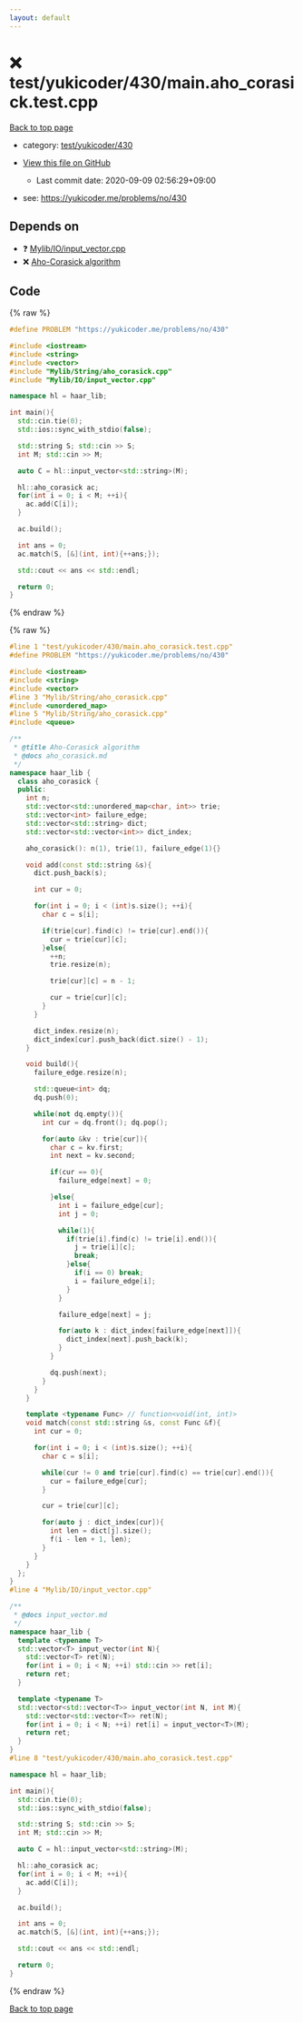 ```yaml
---
layout: default
---
```


<!-- mathjax config similar to math.stackexchange -->
<script type="text/javascript" async
  src="https://cdnjs.cloudflare.com/ajax/libs/mathjax/2.7.5/MathJax.js?config=TeX-MML-AM_CHTML">
</script>
<script type="text/x-mathjax-config">
  MathJax.Hub.Config({
    TeX: { equationNumbers: { autoNumber: "AMS" }},
    tex2jax: {
      inlineMath: [ ['$','$'] ],
      processEscapes: true
    },
    "HTML-CSS": { matchFontHeight: false },
    displayAlign: "left",
    displayIndent: "2em"
  });
</script>

<script type="text/javascript" src="https://cdnjs.cloudflare.com/ajax/libs/jquery/3.4.1/jquery.min.js"></script>
<script src="https://cdn.jsdelivr.net/npm/jquery-balloon-js@1.1.2/jquery.balloon.min.js" integrity="sha256-ZEYs9VrgAeNuPvs15E39OsyOJaIkXEEt10fzxJ20+2I=" crossorigin="anonymous"></script>
<script type="text/javascript" src="../../../../assets/js/copy-button.js"></script>
<link rel="stylesheet" href="../../../../assets/css/copy-button.css" />


# :x: test/yukicoder/430/main.aho_corasick.test.cpp

<a href="../../../../index.html">Back to top page</a>

* category: <a href="../../../../index.html#0bdfbad8357bf1fcb5738704a6247436">test/yukicoder/430</a>
* <a href="{{ site.github.repository_url }}/blob/master/test/yukicoder/430/main.aho_corasick.test.cpp">View this file on GitHub</a>
    - Last commit date: 2020-09-09 02:56:29+09:00


* see: <a href="https://yukicoder.me/problems/no/430">https://yukicoder.me/problems/no/430</a>


## Depends on

* :question: <a href="../../../../library/Mylib/IO/input_vector.cpp.html">Mylib/IO/input_vector.cpp</a>
* :x: <a href="../../../../library/Mylib/String/aho_corasick.cpp.html">Aho-Corasick algorithm</a>


## Code

<a id="unbundled"></a>
{% raw %}
```cpp
#define PROBLEM "https://yukicoder.me/problems/no/430"

#include <iostream>
#include <string>
#include <vector>
#include "Mylib/String/aho_corasick.cpp"
#include "Mylib/IO/input_vector.cpp"

namespace hl = haar_lib;

int main(){
  std::cin.tie(0);
  std::ios::sync_with_stdio(false);

  std::string S; std::cin >> S;
  int M; std::cin >> M;

  auto C = hl::input_vector<std::string>(M);

  hl::aho_corasick ac;
  for(int i = 0; i < M; ++i){
    ac.add(C[i]);
  }

  ac.build();

  int ans = 0;
  ac.match(S, [&](int, int){++ans;});

  std::cout << ans << std::endl;

  return 0;
}

```
{% endraw %}

<a id="bundled"></a>
{% raw %}
```cpp
#line 1 "test/yukicoder/430/main.aho_corasick.test.cpp"
#define PROBLEM "https://yukicoder.me/problems/no/430"

#include <iostream>
#include <string>
#include <vector>
#line 3 "Mylib/String/aho_corasick.cpp"
#include <unordered_map>
#line 5 "Mylib/String/aho_corasick.cpp"
#include <queue>

/**
 * @title Aho-Corasick algorithm
 * @docs aho_corasick.md
 */
namespace haar_lib {
  class aho_corasick {
  public:
    int n;
    std::vector<std::unordered_map<char, int>> trie;
    std::vector<int> failure_edge;
    std::vector<std::string> dict;
    std::vector<std::vector<int>> dict_index;

    aho_corasick(): n(1), trie(1), failure_edge(1){}

    void add(const std::string &s){
      dict.push_back(s);

      int cur = 0;

      for(int i = 0; i < (int)s.size(); ++i){
        char c = s[i];

        if(trie[cur].find(c) != trie[cur].end()){
          cur = trie[cur][c];
        }else{
          ++n;
          trie.resize(n);

          trie[cur][c] = n - 1;

          cur = trie[cur][c];
        }
      }

      dict_index.resize(n);
      dict_index[cur].push_back(dict.size() - 1);
    }

    void build(){
      failure_edge.resize(n);

      std::queue<int> dq;
      dq.push(0);

      while(not dq.empty()){
        int cur = dq.front(); dq.pop();

        for(auto &kv : trie[cur]){
          char c = kv.first;
          int next = kv.second;

          if(cur == 0){
            failure_edge[next] = 0;

          }else{
            int i = failure_edge[cur];
            int j = 0;

            while(1){
              if(trie[i].find(c) != trie[i].end()){
                j = trie[i][c];
                break;
              }else{
                if(i == 0) break;
                i = failure_edge[i];
              }
            }

            failure_edge[next] = j;

            for(auto k : dict_index[failure_edge[next]]){
              dict_index[next].push_back(k);
            }
          }

          dq.push(next);
        }
      }
    }

    template <typename Func> // function<void(int, int)>
    void match(const std::string &s, const Func &f){
      int cur = 0;

      for(int i = 0; i < (int)s.size(); ++i){
        char c = s[i];

        while(cur != 0 and trie[cur].find(c) == trie[cur].end()){
          cur = failure_edge[cur];
        }

        cur = trie[cur][c];

        for(auto j : dict_index[cur]){
          int len = dict[j].size();
          f(i - len + 1, len);
        }
      }
    }
  };
}
#line 4 "Mylib/IO/input_vector.cpp"

/**
 * @docs input_vector.md
 */
namespace haar_lib {
  template <typename T>
  std::vector<T> input_vector(int N){
    std::vector<T> ret(N);
    for(int i = 0; i < N; ++i) std::cin >> ret[i];
    return ret;
  }

  template <typename T>
  std::vector<std::vector<T>> input_vector(int N, int M){
    std::vector<std::vector<T>> ret(N);
    for(int i = 0; i < N; ++i) ret[i] = input_vector<T>(M);
    return ret;
  }
}
#line 8 "test/yukicoder/430/main.aho_corasick.test.cpp"

namespace hl = haar_lib;

int main(){
  std::cin.tie(0);
  std::ios::sync_with_stdio(false);

  std::string S; std::cin >> S;
  int M; std::cin >> M;

  auto C = hl::input_vector<std::string>(M);

  hl::aho_corasick ac;
  for(int i = 0; i < M; ++i){
    ac.add(C[i]);
  }

  ac.build();

  int ans = 0;
  ac.match(S, [&](int, int){++ans;});

  std::cout << ans << std::endl;

  return 0;
}

```
{% endraw %}

<a href="../../../../index.html">Back to top page</a>

